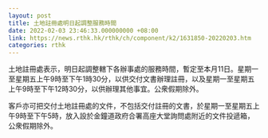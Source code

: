 ```yaml
---
layout: post
title: 土地註冊處明日起調整服務時間
date: 2022-02-03 23:46:33.000000000 +08:00
link: https://news.rthk.hk/rthk/ch/component/k2/1631850-20220203.htm
categories: rthk
---
```


土地註冊處表示，明日起調整轄下各辦事處的服務時間，暫定至本月11日。星期一至星期五上午9時至下午1時30分，以供交付文書辦理註冊，以及星期一至星期五上午9時至下午12時30分，以供辦理其他事宜。公衆假期除外。

客戶亦可把交付土地註冊處的文件，不包括交付註冊的文書，於星期一至星期五上午9時至下午5時，放入設於金鐘道政府合署高座大堂詢問處附近的文件投遞箱，公衆假期除外。
